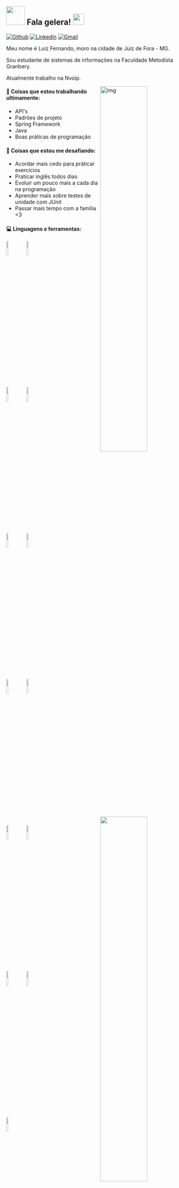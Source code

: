 ## <img src="https://raw.githubusercontent.com/alexnaiman/alexnaiman/master/resources/welcomeglitch.gif" width="50px" /> Fala gelera! <img src="https://raw.githubusercontent.com/iampavangandhi/iampavangandhi/master/gifs/Hi.gif" width="30px">

[![Github](https://img.shields.io/badge/-Github-000?style=flat&logo=Github&logoColor=white)](https://github.com/femelo22)
[![Linkedin](https://img.shields.io/badge/-LinkedIn-blue?style=flat&logo=Linkedin&logoColor=white)](https://www.linkedin.com/in/luiz-fernando-de-melo-%F0%9F%90%BA-4a553b195/)
[![Gmail](https://img.shields.io/badge/-Gmail-c14438?style=flat&logo=Gmail&logoColor=white)](mailto:luiz123jfmg@gmail.com)

<p>Meu nome é Luiz Fernando, moro na cidade de Juiz de Fora - MG.</p>
<p>Sou estudante de sistemas de informações na Faculdade Metodista Granbery.</p>
<p>Atualmente trabalho na Nvoip.</p>

<img align="right" alt="img" src="https://media.giphy.com/media/IThjAlJnD9WNO/giphy.gif" width="50%" />

#### 🌱 Coisas que estou trabalhando ultimamente: 
- API's
- Padrões de projeto
- Spring Framework
- Java
- Boas práticas de programação 

#### :muscle: Coisas que estou me desafiando:
- Acordar mais cedo para práticar exercícios
- Praticar inglês todos dias
- Evoluir um pouco mais a cada dia na programação
- Aprender mais sobre testes de unidade com JUnit
- Passar mais tempo com a família <3


#### :computer: Linguagens e ferramentas: 
<p>
<img width="50%" align="right" src="https://github-readme-stats.vercel.app/api?username=femelo22&count_private=true" />
<img width="50%" align="right" src="https://github-readme-stats.vercel.app/api/top-langs/?username=femelo22&layout=compact" />
 
<code><img width="10%" src="https://www.vectorlogo.zone/logos/java/java-ar21.svg"></code>
<code><img width="10%" src="https://www.vectorlogo.zone/logos/springio/springio-ar21.svg"></code>
<br />
<code><img width="10%" src="https://www.vectorlogo.zone/logos/mysql/mysql-ar21.svg"></code>
<code><img width="10%" src="https://www.vectorlogo.zone/logos/eclipse/eclipse-ar21.svg"></code>
<br />
<code><img width="10%" src="https://www.vectorlogo.zone/logos/getpostman/getpostman-ar21.svg"></code>
<code><img width="10%" src="https://www.vectorlogo.zone/logos/git-scm/git-scm-ar21.svg"></code>
<br />
<code><img width="10%" src="https://www.vectorlogo.zone/logos/reactjs/reactjs-ar21.svg"></code>
<code><img width="10%" src="https://www.vectorlogo.zone/logos/javascript/javascript-ar21.svg"></code>
<br />
<code><img width="10%" src="https://www.vectorlogo.zone/logos/nodejs/nodejs-horizontal.svg"></code>
<code><img width="10%" src="https://www.vectorlogo.zone/logos/ionicframework/ionicframework-ar21.svg"></code>
<br />
<code><img width="10%" src="https://www.vectorlogo.zone/logos/amazon_aws/amazon_aws-ar21.svg"></code>
<code><img width="10%" src="https://www.vectorlogo.zone/logos/apache_tomcat/apache_tomcat-ar21.svg"></code>
 <br />
 <code><img width="10%" src="https://www.vectorlogo.zone/logos/auth0/auth0-ar21.svg"></code>

</p>












 


  

